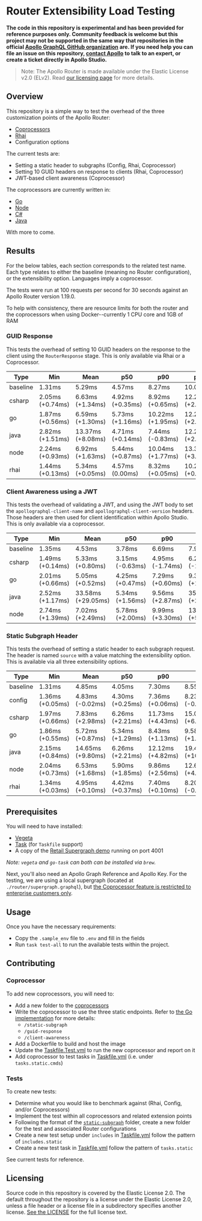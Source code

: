 # Router Extensibility Load Testing

**The code in this repository is experimental and has been provided for reference purposes only. Community feedback is welcome but this project may not be supported in the same way that repositories in the official [Apollo GraphQL GitHub organization](https://github.com/apollographql) are. If you need help you can file an issue on this repository, [contact Apollo](https://www.apollographql.com/contact-sales) to talk to an expert, or create a ticket directly in Apollo Studio.**

> Note: The Apollo Router is made available under the Elastic License v2.0 (ELv2).
> Read [our licensing page](https://www.apollographql.com/docs/resources/elastic-license-v2-faq/) for more details.

## Overview

This repository is a simple way to test the overhead of the three customization points of the Apollo Router:

* [Coprocessors](https://www.apollographql.com/docs/router/customizations/coprocessor)
* [Rhai](https://www.apollographql.com/docs/router/customizations/rhai)
* Configuration options

The current tests are:

* Setting a static header to subgraphs (Config, Rhai, Coprocessor)
* Setting 10 GUID headers on response to clients (Rhai, Coprocessor)
* JWT-based client awareness (Coprocessor)

The coprocessors are currently written in: 
* [Go](./coprocessors/go/)
* [Node](./coprocessors/node)
* [C#](./coprocessors/csharp)
* [Java](./coprocessors/java)

With more to come.

## Results

For the below tables, each section corresponds to the related test name. Each type relates to either the baseline (meaning no Router configuration), or the extensibility option. Languages imply a coprocessor.

The tests were run at 100 requests per second for 30 seconds against an Apollo Router version 1.19.0.

To help with consistency, there are resource limits for both the router and the coprocessors when using Docker--currently 1 CPU core and 1GB of RAM

### GUID Response

This tests the overhead of setting 10 GUID headers on the response to the client using the `RouterResponse` stage. This is only available via Rhai or a Coprocessor.

| Type     | Min              | Mean              | p50              | p90               | p95               | p99                  | Max                  |
| -------- | ---------------- | ----------------- | ---------------- | ----------------- | ----------------- | -------------------- | -------------------- |
| baseline | 1.31ms           | 5.29ms            | 4.57ms           | 8.27ms            | 10.01ms           | 16.68ms              | 91.33ms              |
| csharp   | 2.05ms (+0.74ms) | 6.63ms (+1.34ms)  | 4.92ms (+0.35ms) | 8.92ms (+0.65ms)  | 12.22ms (+2.21ms) | 36.09ms (+19.41ms)   | 212.01ms (+120.68ms) |
| go       | 1.87ms (+0.56ms) | 6.59ms (+1.30ms)  | 5.73ms (+1.16ms) | 10.22ms (+1.95ms) | 12.27ms (+2.26ms) | 20.38ms (+3.70ms)    | 92.06ms (+0.73ms)    |
| java     | 2.82ms (+1.51ms) | 13.37ms (+8.08ms) | 4.71ms (+0.14ms) | 7.44ms (-0.83ms)  | 12.28ms (+2.27ms) | 398.98ms (+382.30ms) | 692.91ms (+601.58ms) |
| node     | 2.24ms (+0.93ms) | 6.92ms (+1.63ms)  | 5.44ms (+0.87ms) | 10.04ms (+1.77ms) | 13.39ms (+3.38ms) | 37.34ms (+20.66ms)   | 150.21ms (+58.88ms)  |
| rhai     | 1.44ms (+0.13ms) | 5.34ms (+0.05ms)  | 4.57ms (0.00ms)  | 8.32ms (+0.05ms)  | 10.29ms (+0.28ms) | 19.78ms (+3.10ms)    | 89.14ms (-2.19ms)    |

### Client Awareness using a JWT

This tests the overhead of validating a JWT, and using the JWT body to set the `apollographql-client-name` and `apollographql-client-version` headers. Those headers are then used for client identification within Apollo Studio.
This is only available via a coprocessor.

| Type     | Min              | Mean               | p50              | p90              | p95                | p99                  | Max                    |
| -------- | ---------------- | ------------------ | ---------------- | ---------------- | ------------------ | -------------------- | ---------------------- |
| baseline | 1.35ms           | 4.53ms             | 3.78ms           | 6.69ms           | 7.91ms             | 18.88ms              | 76.30ms                |
| csharp   | 1.49ms (+0.14ms) | 5.33ms (+0.80ms)   | 3.15ms (-0.63ms) | 4.95ms (-1.74ms) | 6.29ms (-1.62ms)   | 50.87ms (+31.99ms)   | 332.08ms (+255.78ms)   |
| go       | 2.01ms (+0.66ms) | 5.05ms (+0.52ms)   | 4.25ms (+0.47ms) | 7.29ms (+0.60ms) | 9.34ms (+1.43ms)   | 19.33ms (+0.45ms)    | 66.79ms (-9.51ms)      |
| java     | 2.52ms (+1.17ms) | 33.58ms (+29.05ms) | 5.34ms (+1.56ms) | 9.56ms (+2.87ms) | 35.80ms (+27.89ms) | 969.13ms (+950.25ms) | 1365.42ms (+1289.12ms) |
| node     | 2.74ms (+1.39ms) | 7.02ms (+2.49ms)   | 5.78ms (+2.00ms) | 9.99ms (+3.30ms) | 13.04ms (+5.13ms)  | 35.70ms (+16.82ms)   | 108.69ms (+32.39ms)    |

### Static Subgraph Header

This tests the overhead of setting a static header to each subgraph request. The header is named `source` with a value matching the extensibility option. This is available via all three extensibility options.

| Type     | Min              | Mean              | p50              | p90               | p95                | p99                  | Max                  |
| -------- | ---------------- | ----------------- | ---------------- | ----------------- | ------------------ | -------------------- | -------------------- |
| baseline | 1.31ms           | 4.85ms            | 4.05ms           | 7.30ms            | 8.55ms             | 17.51ms              | 83.64ms              |
| config   | 1.36ms (+0.05ms) | 4.83ms (-0.02ms)  | 4.30ms (+0.25ms) | 7.36ms (+0.06ms)  | 8.23ms (-0.32ms)   | 16.44ms (-1.07ms)    | 65.63ms (-18.01ms)   |
| csharp   | 1.97ms (+0.66ms) | 7.83ms (+2.98ms)  | 6.26ms (+2.21ms) | 11.73ms (+4.43ms) | 15.04ms (+6.49ms)  | 37.98ms (+20.47ms)   | 206.87ms (+123.23ms) |
| go       | 1.86ms (+0.55ms) | 5.72ms (+0.87ms)  | 5.34ms (+1.29ms) | 8.43ms (+1.13ms)  | 9.58ms (+1.03ms)   | 16.22ms (-1.29ms)    | 80.92ms (-2.72ms)    |
| java     | 2.15ms (+0.84ms) | 14.65ms (+9.80ms) | 6.26ms (+2.21ms) | 12.12ms (+4.82ms) | 19.40ms (+10.85ms) | 365.91ms (+348.40ms) | 652.42ms (+568.78ms) |
| node     | 2.04ms (+0.73ms) | 6.53ms (+1.68ms)  | 5.90ms (+1.85ms) | 9.86ms (+2.56ms)  | 12.63ms (+4.08ms)  | 24.27ms (+6.76ms)    | 79.73ms (-3.91ms)    |
| rhai     | 1.34ms (+0.03ms) | 4.95ms (+0.10ms)  | 4.42ms (+0.37ms) | 7.40ms (+0.10ms)  | 8.20ms (-0.35ms)   | 13.81ms (-3.70ms)    | 119.59ms (+35.95ms)  |


## Prerequisites

You will need to have installed:

* [Vegeta](https://github.com/tsenart/vegeta)
* [Task](https://github.com/go-task/task) (for `Taskfile` support)
* A copy of the [Retail Supergraph demo](https://github.com/apollosolutions/retail-supergraph) running on port 4001

_Note: `vegeta` and `go-task` can both can be installed via `brew`._

Next, you'll also need an Apollo Graph Reference and Apollo Key. For the testing, we are using a local supergraph (located at `./router/supergraph.graphql`), but [the Coprocessor feature is restricted to enterprise customers only](https://www.apollographql.com/docs/router/customizations/coprocessor).

## Usage

Once you have the necessary requirements:

* Copy the `.sample_env` file to `.env` and fill in the fields
* Run `task test-all` to run the available tests within the project.

## Contributing

### Coprocessor

To add new coprocessors, you will need to:
- Add a new folder to the [coprocessors](./coprocessors/)
- Write the coprocessor to use the three static endpoints. Refer to [the Go implementation](./coprocessors/go/main.go) for more details:
  - `/static-subgraph`
  - `/guid-response`
  - `/client-awareness`
- Add a Dockerfile to build and host the image
- Update the [Taskfile.Test.yml](./Taskfile.Test.yml) to run the new coprocessor and report on it
- Add coprocessor to test tasks in [Taskfile.yml](./Taskfile.yml) (i.e. under `tasks.static.cmds`)

### Tests

To create new tests:

- Determine what you would like to benchmark against (Rhai, Config, and/or Coprocessors)
- Implement the test within all coprocessors and related extension points
- Following the format of the [`static-subgraph`](./tests/static-subgraph/) folder, create a new folder for the test and associated Router configurations
- Create a new test setup under `includes` in [Taskfile.yml](./Taskfile.yml) follow the pattern of `includes.static`
- Create a new test task in [Taskfile.yml](./Taskfile.yml) follow the pattern of `tasks.static`

See current tests for reference.

## Licensing

Source code in this repository is covered by the Elastic License 2.0. The
default throughout the repository is a license under the Elastic License 2.0,
unless a file header or a license file in a subdirectory specifies another
license. [See the LICENSE](./LICENSE) for the full license text.
